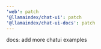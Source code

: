 ```yaml
---
'web': patch
'@llamaindex/chat-ui': patch
'@llamaindex/chat-ui-docs': patch
---
```


docs: add more chatui examples
